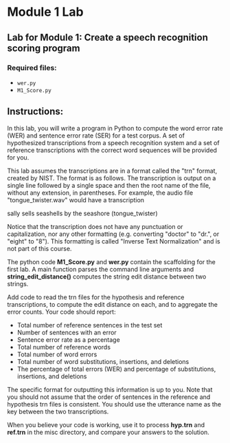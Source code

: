 # Module 1 Lab

## Lab for Module 1: Create a speech recognition scoring program

### Required files:

* `wer.py`
* `M1_Score.py`

## Instructions:

In this lab, you will write a program in Python to compute the word error rate (WER) and sentence error rate (SER) for a test corpus.
A set of hypothesized transcriptions from a speech recognition system and a set of reference transcriptions with the correct word sequences will be provided for you.

This lab assumes the transcriptions are in a format called the "trn" format, created by NIST.
The format is as follows.
The transcription is output on a single line followed by a single space and then the root name of the file, without any extension, in parentheses.
For example, the audio file "tongue_twister.wav" would have a transcription

sally sells seashells by the seashore (tongue_twister)

Notice that the transcription does not have any punctuation or capitalization, nor any other formatting (e.g. converting "doctor" to "dr.", or "eight" to "8").
This formatting is called "Inverse Text Normalization" and is not part of this course.

The python code **M1_Score.py** and **wer.py** contain the scaffolding for the first lab.
A main function parses the command line arguments and **string_edit_distance()** computes the string edit distance between two strings.

Add code to read the trn files for the hypothesis and reference transcriptions, to compute the edit distance on each, and to aggregate the error counts. Your code should report:

* Total number of reference sentences in the test set
* Number of sentences with an error
* Sentence error rate as a percentage
* Total number of reference words
* Total number of word errors
* Total number of word substitutions, insertions, and deletions
* The percentage of total errors (WER) and percentage of substitutions, insertions, and deletions

The specific format for outputting this information is up to you.
Note that you should not assume that the order of sentences in the reference and hypothesis trn files is consistent.
You should use the utterance name as the key between the two transcriptions.

When you believe your code is working, use it to process **hyp.trn** and **ref.trn** in the misc directory, and compare your answers to the solution.
